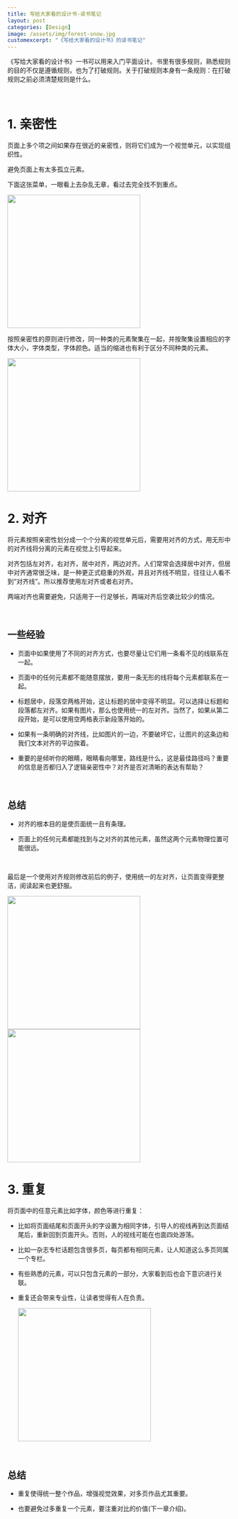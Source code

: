```yaml
---
title: 写给大家看的设计书-读书笔记
layout: post
categories: [Design]
image: /assets/img/forest-snow.jpg
customexcerpt: "《写给大家看的设计书》的读书笔记"
---
```


《写给大家看的设计书》一书可以用来入门平面设计。书里有很多规则，熟悉规则的目的不仅是遵循规则，也为了打破规则。关于打破规则本身有一条规则：在打破规则之前必须清楚规则是什么。

<br>

# 1. 亲密性

页面上多个项之间如果存在很近的亲密性，则将它们成为一个视觉单元，以实现组织性。

避免页面上有太多孤立元素。

下面这张菜单，一眼看上去杂乱无章，看过去完全找不到重点。

<img title="" src="https://wudidapaopao.github.io/assets/img/2024-07-27-design-reading-notes-1.md/1.jpeg" alt="" data-align="left" width="300">

按照亲密性的原则进行修改，同一种类的元素聚集在一起，并按聚集设置相应的字体大小，字体类型，字体颜色。适当的缩进也有利于区分不同种类的元素。

<img title="" src="https://wudidapaopao.github.io/assets/img/2024-07-27-design-reading-notes-1.md/2.jpeg" alt="" width="300" data-align="left">

<br>

# 2. 对齐

将元素按照亲密性划分成一个个分离的视觉单元后，需要用对齐的方式，用无形中的对齐线将分离的元素在视觉上引导起来。

对齐包括左对齐，右对齐，居中对齐，两边对齐。人们常常会选择居中对齐，但居中对齐通常很乏味，是一种更正式稳重的外观，并且对齐线不明显，往往让人看不到“对齐线”。所以推荐使用左对齐或者右对齐。

两端对齐也需要避免，只适用于一行足够长，两端对齐后空袭比较少的情况。

<br>

## 一些经验

- 页面中如果使用了不同的对齐方式，也要尽量让它们用一条看不见的线联系在一起。

- 页面中的任何元素都不能随意摆放，要用一条无形的线将每个元素都联系在一起。

- 标题居中，段落空两格开始，这让标题的居中变得不明显。可以选择让标题和段落都左对齐。如果有图片，那么也使用统一的左对齐。当然了，如果从第二段开始，是可以使用空两格表示新段落开始的。

- 如果有一条明确的对齐线，比如图片的一边，不要破坏它，让图片的这条边和我们文本对齐的平边挨着。

- 重要的是倾听你的眼睛，眼睛看向哪里，路线是什么，这是最佳路径吗？重要的信息是否都归入了逻辑亲密性中？对齐是否对清晰的表达有帮助？

<br>

## 总结

- 对齐的根本目的是使页面统一且有条理。

- 页面上的任何元素都能找到与之对齐的其他元素，虽然这两个元素物理位置可能很远。

<br>

最后是一个使用对齐规则修改前后的例子，使用统一的左对齐，让页面变得更整洁，阅读起来也更舒服。

<img title="" src="https://wudidapaopao.github.io/assets/img/2024-07-27-design-reading-notes-1.md/3.jpeg" alt="" width="300">

<img title="" src="https://wudidapaopao.github.io/assets/img/2024-07-27-design-reading-notes-1.md/4.jpeg" alt="" width="300">

<br>

# 3. 重复

将页面中的任意元素比如字体，颜色等进行重复：

- 比如将页面结尾和页面开头的字设置为相同字体，引导人的视线再到达页面结尾后，重新回到页面开头。否则，人的视线可能在也面四处游荡。

- 比如一杂志专栏话题包含很多页，每页都有相同元素，让人知道这么多页同属一个专栏。

- 有些熟悉的元素，可以只包含元素的一部分，大家看到后也会下意识进行关联。

- 重复还会带来专业性，让读者觉得有人在负责。
  
  <img title="" src="https://wudidapaopao.github.io/assets/img/2024-07-27-design-reading-notes-1.md/5.jpeg" alt="" width="300"> 

<br>

## 总结

- 重复使得统一整个作品，增强视觉效果，对多页作品尤其重要。

- 也要避免过多重复一个元素，要注重对比的价值(下一章介绍)。






